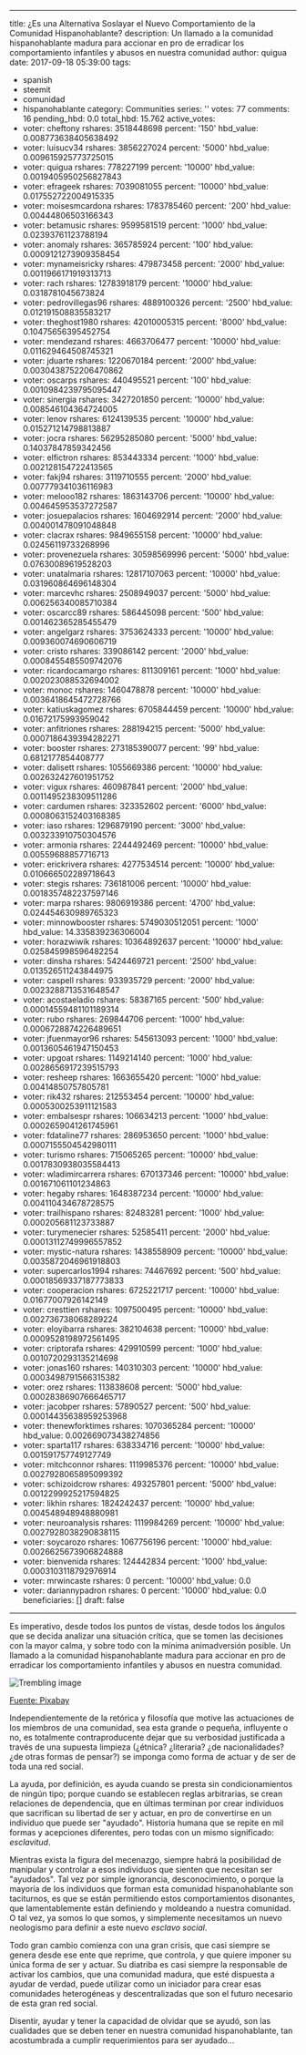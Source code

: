 
---
title: ¿Es una Alternativa Soslayar el Nuevo Comportamiento de la Comunidad Hispanohablante?
description: Un llamado a la comunidad hispanohablante madura para accionar en pro de erradicar los comportamiento infantiles y abusos en nuestra comunidad
author: quigua
date: 2017-09-18 05:39:00
tags:
- spanish
- steemit
- comunidad
- hispanohablante
category: Communities
series: ''
votes: 77
comments: 16
pending_hbd: 0.0
total_hbd: 15.762
active_votes:
- voter: cheftony
  rshares: 3518448698
  percent: '150'
  hbd_value: 0.008773638405638492
- voter: luisucv34
  rshares: 3856227024
  percent: '5000'
  hbd_value: 0.009615925773725015
- voter: quigua
  rshares: 778227199
  percent: '10000'
  hbd_value: 0.0019405950256827843
- voter: efrageek
  rshares: 7039081055
  percent: '10000'
  hbd_value: 0.017552722004915335
- voter: moisesmcardona
  rshares: 1783785460
  percent: '200'
  hbd_value: 0.00444806503166343
- voter: betamusic
  rshares: 9599581519
  percent: '1000'
  hbd_value: 0.02393761123788194
- voter: anomaly
  rshares: 365785924
  percent: '100'
  hbd_value: 0.0009121273909358454
- voter: mynameisricky
  rshares: 479873458
  percent: '2000'
  hbd_value: 0.0011966171919313713
- voter: rach
  rshares: 12783918179
  percent: '10000'
  hbd_value: 0.0318781045673824
- voter: pedrovillegas96
  rshares: 4889100326
  percent: '2500'
  hbd_value: 0.012191508835583217
- voter: theghost1980
  rshares: 42010005315
  percent: '8000'
  hbd_value: 0.10475656395452754
- voter: mendezand
  rshares: 4663706477
  percent: '10000'
  hbd_value: 0.011629464508745321
- voter: jduarte
  rshares: 1220670184
  percent: '2000'
  hbd_value: 0.0030438752206470862
- voter: oscarps
  rshares: 440495521
  percent: '100'
  hbd_value: 0.0010984239795095447
- voter: sinergia
  rshares: 3427201850
  percent: '10000'
  hbd_value: 0.008546104364724005
- voter: lenov
  rshares: 6124139535
  percent: '10000'
  hbd_value: 0.015271214798813887
- voter: jocra
  rshares: 56295285080
  percent: '5000'
  hbd_value: 0.14037847859342456
- voter: elfictron
  rshares: 853443334
  percent: '1000'
  hbd_value: 0.002128154722413565
- voter: fakj94
  rshares: 3119710555
  percent: '2000'
  hbd_value: 0.007779341036116983
- voter: melooo182
  rshares: 1863143706
  percent: '10000'
  hbd_value: 0.004645953537272587
- voter: josuepalacios
  rshares: 1604692914
  percent: '2000'
  hbd_value: 0.004001478091048848
- voter: clacrax
  rshares: 9849655158
  percent: '10000'
  hbd_value: 0.02456119733268996
- voter: provenezuela
  rshares: 30598569996
  percent: '5000'
  hbd_value: 0.07630089619528203
- voter: unatalmaria
  rshares: 12817107063
  percent: '10000'
  hbd_value: 0.031960864696148304
- voter: marcevhc
  rshares: 2508949037
  percent: '5000'
  hbd_value: 0.006256340085710384
- voter: oscarcc89
  rshares: 586445098
  percent: '500'
  hbd_value: 0.001462365285455479
- voter: angelgarz
  rshares: 3753624333
  percent: '10000'
  hbd_value: 0.009360074690606719
- voter: cristo
  rshares: 339086142
  percent: '2000'
  hbd_value: 0.0008455485509742076
- voter: ricardocamargo
  rshares: 811309161
  percent: '1000'
  hbd_value: 0.002023088532694002
- voter: monoc
  rshares: 1460478878
  percent: '10000'
  hbd_value: 0.0036418645472728766
- voter: katiuskagomez
  rshares: 6705844459
  percent: '10000'
  hbd_value: 0.01672175993959042
- voter: anfitriones
  rshares: 288194215
  percent: '5000'
  hbd_value: 0.0007186439394282271
- voter: booster
  rshares: 273185390077
  percent: '99'
  hbd_value: 0.6812177854408777
- voter: dalisett
  rshares: 1055669386
  percent: '10000'
  hbd_value: 0.002632427601951752
- voter: vigux
  rshares: 460987841
  percent: '2000'
  hbd_value: 0.0011495238309511286
- voter: cardumen
  rshares: 323352602
  percent: '6000'
  hbd_value: 0.0008063152403168385
- voter: iaso
  rshares: 1296879190
  percent: '3000'
  hbd_value: 0.003233910750304576
- voter: armonia
  rshares: 2244492469
  percent: '10000'
  hbd_value: 0.00559688857716713
- voter: erickrivera
  rshares: 4277534514
  percent: '10000'
  hbd_value: 0.010666502289718643
- voter: stegis
  rshares: 736181006
  percent: '10000'
  hbd_value: 0.0018357482237597146
- voter: marpa
  rshares: 9806919386
  percent: '4700'
  hbd_value: 0.024454630989765323
- voter: minnowbooster
  rshares: 5749030512051
  percent: '1000'
  hbd_value: 14.335839236306004
- voter: horazwiwik
  rshares: 10364892637
  percent: '10000'
  hbd_value: 0.025845998596482254
- voter: dinsha
  rshares: 5424469721
  percent: '2500'
  hbd_value: 0.013526511243844975
- voter: caspell
  rshares: 933935729
  percent: '2000'
  hbd_value: 0.0023288713531648547
- voter: acostaeladio
  rshares: 58387165
  percent: '500'
  hbd_value: 0.00014559481101189314
- voter: rubo
  rshares: 269844706
  percent: '1000'
  hbd_value: 0.0006728874226489651
- voter: jfuenmayor96
  rshares: 545613093
  percent: '1000'
  hbd_value: 0.0013605461947150453
- voter: upgoat
  rshares: 1149214140
  percent: '1000'
  hbd_value: 0.0028656917239515793
- voter: resheep
  rshares: 1663655420
  percent: '1000'
  hbd_value: 0.00414850757805781
- voter: rik432
  rshares: 212553454
  percent: '10000'
  hbd_value: 0.0005300253911121583
- voter: embalsespr
  rshares: 106634213
  percent: '1000'
  hbd_value: 0.0002659041261745961
- voter: fdataline77
  rshares: 286953650
  percent: '1000'
  hbd_value: 0.0007155504542980111
- voter: turismo
  rshares: 715065265
  percent: '10000'
  hbd_value: 0.0017830938035584413
- voter: wladimircarrera
  rshares: 670137346
  percent: '10000'
  hbd_value: 0.001671061101234863
- voter: hegaby
  rshares: 1648387234
  percent: '10000'
  hbd_value: 0.004110434678728575
- voter: trailhispano
  rshares: 82483281
  percent: '1000'
  hbd_value: 0.000205681123733887
- voter: turymenecier
  rshares: 52585411
  percent: '2000'
  hbd_value: 0.00013112749996557852
- voter: mystic-natura
  rshares: 1438558909
  percent: '10000'
  hbd_value: 0.0035872046961918803
- voter: supercarlos1994
  rshares: 74467692
  percent: '500'
  hbd_value: 0.00018569337187773833
- voter: cooperacion
  rshares: 6725221717
  percent: '10000'
  hbd_value: 0.01677007926142149
- voter: cresttien
  rshares: 1097500495
  percent: '10000'
  hbd_value: 0.002736738068289224
- voter: eloyibarra
  rshares: 382104638
  percent: '10000'
  hbd_value: 0.0009528198972561495
- voter: criptorafa
  rshares: 429910599
  percent: '1000'
  hbd_value: 0.0010720293135214698
- voter: jonas160
  rshares: 140310303
  percent: '10000'
  hbd_value: 0.0003498791566315382
- voter: orez
  rshares: 113838608
  percent: '5000'
  hbd_value: 0.00028386907666465717
- voter: jacobper
  rshares: 57890527
  percent: '500'
  hbd_value: 0.00014435638959253968
- voter: thenewforktimes
  rshares: 1070365284
  percent: '10000'
  hbd_value: 0.002669073438274856
- voter: sparta117
  rshares: 638334716
  percent: '10000'
  hbd_value: 0.001591757749127749
- voter: mitchconnor
  rshares: 1119985376
  percent: '10000'
  hbd_value: 0.0027928065895099392
- voter: schizoidcrow
  rshares: 493257801
  percent: '5000'
  hbd_value: 0.0012299925217594825
- voter: likhin
  rshares: 1824242437
  percent: '10000'
  hbd_value: 0.004548948948880981
- voter: neuroanalysis
  rshares: 1119984269
  percent: '10000'
  hbd_value: 0.0027928038290838115
- voter: soycarozo
  rshares: 1067756196
  percent: '10000'
  hbd_value: 0.0026625673906824888
- voter: bienvenida
  rshares: 124442834
  percent: '1000'
  hbd_value: 0.0003103118792976914
- voter: mrwincaste
  rshares: 0
  percent: '10000'
  hbd_value: 0.0
- voter: dariannypadron
  rshares: 0
  percent: '10000'
  hbd_value: 0.0
beneficiaries: []
draft: false
---


Es imperativo, desde todos los puntos de vistas, desde todos los ángulos que se decida analizar una situación crítica, que se tomen las decisiones con la mayor calma, y sobre todo con la mínima animadversión posible. Un llamado a la comunidad hispanohablante madura para accionar en pro de erradicar los comportamiento infantiles y abusos en nuestra comunidad. 


![Trembling image](https://steemitimages.com/DQme2eBjMZCBBAC91LN6dY55HGeGwm5TkmojU9YSDunYkJb/image.png)

<a href="http://pixabay.com">Fuente: Pixabay</a>

Independientemente de la retórica y filosofía que motive las actuaciones de los miembros de una comunidad, sea esta grande o pequeña, influyente o no, es totalmente contraproducente dejar que su verbosidad justificada a través de una supuesta limpieza (¿étnica? ¿literaria? ¿de nacionalidades? ¿de otras formas de pensar?) se imponga como forma de actuar y de ser de toda una red social.

La ayuda, por definición, es ayuda cuando se presta sin condicionamientos de ningún tipo; porque cuando se establecen reglas arbitrarias, se crean relaciones de dependencia, que en últimas terminan por crear individuos que sacrifican su libertad de ser y actuar, en pro de convertirse en un individuo que puede ser "ayudado".  Historia humana que se repite en mil formas y acepciones diferentes, pero todas con un mismo significado: *esclavitud*.

Mientras exista la figura del mecenazgo, siempre habrá la posibilidad de manipular y controlar a esos individuos que sienten que necesitan ser "ayudados". Tal vez por simple ignorancia, desconocimiento, o porque la mayoría de los individuos que forman esta comunidad hispanohablante son taciturnos, es que se están permitiendo estos comportamientos disonantes, que lamentablemente están definiendo y moldeando a nuestra comunidad. O tal vez, ya somos lo que somos, y simplemente necesitamos un nuevo neologismo para definir a este nuevo *esclavo social*.

Todo gran cambio comienza con una gran crisis, que casi siempre se genera desde ese ente que reprime, que controla, y que quiere imponer su única forma de ser y actuar. Su diatriba es casi siempre la responsable de activar los cambios, que una comunidad madura, que esté dispuesta a ayudar de verdad, puede utilizar como un iniciador para crear esas comunidades heterogéneas y descentralizadas que son el futuro necesario de esta gran red social.

Disentir, ayudar y tener la capacidad de olvidar que se ayudó, son las cualidades que se deben tener en nuestra comunidad hispanohablante, tan acostumbrada a cumplir requerimientos para ser ayudado... 